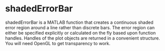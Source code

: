 # shadedErrorBar

shadedErrorBar is a MATLAB function that creates a continuous shaded error region around a line rather than discrete bars. 
The error region can either be specified explicitly or calculated on the fly based upon function handles. 
Handles of the plot objects are returned in a convenient structure. 
You will need OpenGL to get transparency to work.
